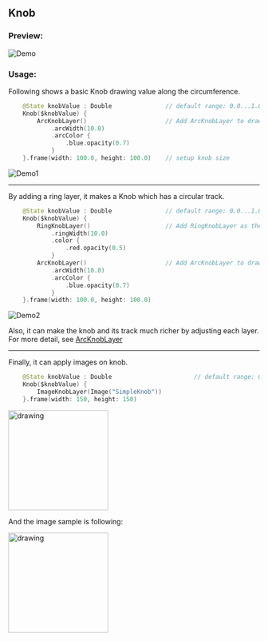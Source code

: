 ## Knob

### Preview:

![Demo](../../../Sources/Rings/Documentation.docc/Resources/Knob.gif)

### Usage:

Following shows a basic Knob drawing value along the circumference.
```swift
    @State knobValue : Double               // default range: 0.0...1.0
    Knob($knobValue) {
        ArcKnobLayer()                      // Add ArcKnobLayer to draw circumference.
            .arcWidth(10.0)
            .arcColor {
                .blue.opacity(0.7)
            }
    }.frame(width: 100.0, height: 100.0)    // setup knob size
```
![Demo1](../../../Sources/Rings/Documentation.docc/Resources/KnobDemo1.gif)

---

By adding a ring layer, it makes a Knob which has a circular track. 
```swift
    @State knobValue : Double               // default range: 0.0...1.0.
    Knob($knobValue) {
        RingKnobLayer()                     // Add RingKnobLayer as the track. It has no need to setup value and mapping on RingKnobLayer.
            .ringWidth(10.0)
            .color {
                .red.opacity(0.5)
            }
        ArcKnobLayer()                      // Add ArcKnobLayer to draw circumference.
            .arcWidth(10.0)
            .arcColor {
                .blue.opacity(0.7)
            }
    }.frame(width: 100.0, height: 100.0)
```
![Demo2](../../../Sources/Rings/Documentation.docc/Resources/KnobDemo2.gif)

Also, it can make the knob and its track much richer by adjusting each layer. For more detail, see [ArcKnobLayer](KnobComponents/Layers/ArcKnobLayer.md)

---

Finally, it can apply images on knob.
```swift
    @State knobValue : Double                       // default range: 0.0...1.0, the range of knob value depends on mapping object.
    Knob($knobValue) {
        ImageKnobLayer(Image("SimpleKnob"))
    }.frame(width: 150, height: 150)    
```
<img src="https://user-images.githubusercontent.com/1284944/120066082-61ee2300-c0a7-11eb-97e5-4a64b0bd4e8e.gif" alt="drawing" width="200"/>

And the image sample is following:

<img src="https://user-images.githubusercontent.com/1284944/120066145-ac6f9f80-c0a7-11eb-9a46-20245ca15933.png" alt="drawing" width="200"/>


